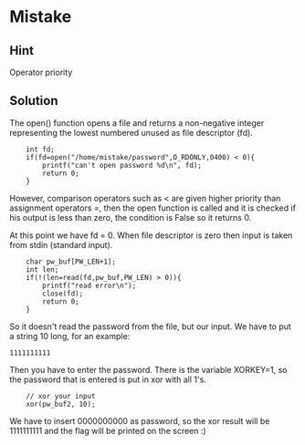 # Mistake
## Hint
Operator priority
## Solution
The open() function opens a file and returns a non-negative integer representing the lowest numbered unused as file descriptor (fd).
```
	int fd;
	if(fd=open("/home/mistake/password",O_RDONLY,0400) < 0){
		printf("can't open password %d\n", fd);
		return 0;
	}
```
However, comparison operators such as < are given higher priority than assignment operators =, then the open function is called and it is checked if his output is less than zero, the condition is False so it returns 0.

At this point we have fd = 0. When file descriptor is zero then input is taken from stdin (standard input).
```
    char pw_buf[PW_LEN+1];
	int len;
	if(!(len=read(fd,pw_buf,PW_LEN) > 0)){
		printf("read error\n");
		close(fd);
		return 0;		
	}
```

So it doesn't read the password from the file, but our input.
We have to put a string 10 long, for an example: 
```
1111111111
```
Then you have to enter the password.
There is the variable XORKEY=1, so the password that is entered is put in xor with all 1's.
```
	// xor your input
	xor(pw_buf2, 10);
```
We have to insert 0000000000 as password, so the xor result will be 1111111111 and the flag will be printed on the screen :)
